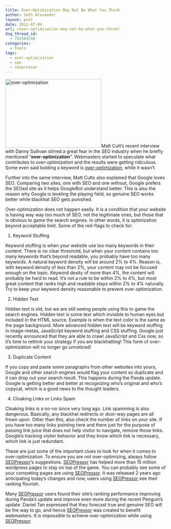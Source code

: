 ```yaml
---
title: Over-Optimization May Not Be What You Think
author: Seth Alexander
layout: post
date: 2012-07-04
url: /over-optimization-may-not-be-what-you-think/
dsq_thread_id:
  - 752584748
categories:
  - Tools
tags:
  - over-optimization
  - seo
  - seopressor
---
```

<a rel="nofollow" href="http://sethaalexander.com/wp-content/uploads/2012/06/google-over-optimization-penalty.jpg"><img class="alignleft size-medium wp-image-523" title="google-over-optimization-penalty" src="http://sethaalexander.com/wp-content/uploads/2012/06/google-over-optimization-penalty-300x214.jpg" alt="over-optimization" width="300" height="214" /></a>Matt Cutt&#8217;s recent interview with Danny Sullivan stirred a great fear in the SEO industry when he briefly mentioned &#8220;**over-optimization**&#8220;. Webmasters started to speculate what contributes to _over-optimization_ and the results were getting ridiculous. Some even said bolding a keyword is <u>over-optimization</u>, while it wasn&#8217;t.

Further into the same interview, Matt Cutts also explained that Google loves SEO. Comparing two sites, one with SEO and one without, Google prefers the SEOed site as it helps GoogleBot understand better. This is also the reason why Google is leveling the playing field, so genuine SEO works better while blackhat SEO gets punished.

Over-optimization does not happen easily. It is a condition that your website is having way way too much of SEO, not the legitimate ones, but those that is obvious to game the search engines. In other words, it is optimization beyond acceptable limit. Some of the red-flags to check for:

1. Keyword Stuffing

Keyword stuffing is when your website use too many keywords in their content. There is no clear threshold, but when your content contains too many keywords that&#8217;s beyond readable, you probably have too many keywords. A natural keyword density will be around 2% to 4%. Reason is, with keyword density of less than 2%, your content may not be focused enough on the topic. Keyword desity of more than 4%, the content will probably be hard to read. It&#8217;s not a rule to be within 2% to 4%, but most great content that ranks high and readable stays within 2% to 4% naturally. Try to keep your keyword density reasonable to prevent over-optimization.

2. Hidden Text

Hidden text is old, but we are still seeing people using this to game the search engines. Hidden text is some text which invisible to human eyes but included in the HTML source. Example is when the text color is the same as the page background. More advanced hidden text will be keyword stuffing in image-metas, JavaScript keyword stuffing and CSS stuffing. Google just recently announced that they are able to crawl JavaScript and Css now, so it&#8217;s time to rethink your strategy if you are blackhatting! This form of over-optimization will no longer go unnoticed!

3. Duplicate Content

If you copy and paste some paragraphs from other websites into yours, Google and other search engines would flag your content as duplicate and it can drop out your search result. This happens during the Panda update. Google is getting better and better at recognizing who&#8217;s original and who&#8217;s copycat, which is a good news to the thought leaders.

4. Cloaking Links or Links Spam

Cloaking links is a no-no since very long ago. Link spamming is also dangerous. Basically, any blackhat redirects or door-way pages are all frown upon. Other than this, also check the number of links on your site. If you have too many links pointing here and there just for the purpose of passing link juice that does not help visitor to navigate, remove those links. Google&#8217;s tracking visitor behavior and they know which link is necessary, which link is just redundant.

These are just some of the important clues to look for when it comes to over-optimization. To ensure you are not over-optimizing, always follow <a rel="nofollow" href="http://itzsaga.seopressor.hop.clickbank.net/">SEOPressor</a>&#8216;s suggestions. <a rel="nofollow" href="http://itzsaga.seopressor.hop.clickbank.net/">SEOPressor</a> has helped more than 15 million wordpress pages to stay on top of the game. You can probably see some of your competing pages are using <a rel="nofollow" href="http://itzsaga.seopressor.hop.clickbank.net/">SEOPressor</a>. It was released 2 years ago anticipating today&#8217;s changes and now, users using <a rel="nofollow" href="http://itzsaga.seopressor.hop.clickbank.net/">SEOPressor</a> see their ranking flourish.

Many <a rel="nofollow" href="http://itzsaga.seopressor.hop.clickbank.net/">SEOPressor</a> users found their site’s ranking performance improving during Panda’s update and improve even more during the recent Penguin’s update. Daniel Tan expressed that they forecast true and genuine SEO will be the way to go, and hence <a rel="nofollow" href="http://itzsaga.seopressor.hop.clickbank.net/">SEOPressor</a> was created to benefit webmasters. It is impossible to achieve over-optimization while using <a rel="nofollow" href="http://itzsaga.seopressor.hop.clickbank.net/">SEOPressor</a>.